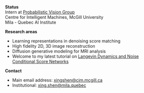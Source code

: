 **Status**  
Intern at [Probabilistic Vision Group](https://www.cim.mcgill.ca/~pvg/)  
Centre for Intelligent Machines, McGill University  
Mila - Quebec AI Institute

**Research areas**  
- Learning representations in denoising score matching  
- High fidelity 2D, 3D image reconstruction
- Diffusion generative modeling for MRI analysis  
- Welcome to my latest tutorial on [Langevin Dynamics and Noise Conditional Score Networks](https://docs.google.com/presentation/d/1pUA8ioQYGd-fFiRmwPQ43hqx-nimJH_k/edit?usp=share_link&ouid=100901179751058198976&rtpof=true&sd=true)

**Contact**  
- Main email address: xingshen@cim.mcgill.ca
- Institutional: xing.shen@mila.quebec
